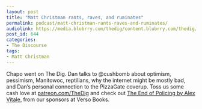 ```yaml
---
layout: post
title: "Matt Christman rants, raves, and ruminates"
permalink: podcast/matt-christman-rants-raves-and-ruminates/
audiolink: https://media.blubrry.com/thedig/content.blubrry.com/thedig/The_Dig_-_EP_56_-_Christman.mp3
post_id: 644
categories: 
- The Discourse
tags: 
- Matt Christman
---
```


Chapo went on The Dig. Dan talks to @cushbomb about optimism, pessimism, Manitowoc, reptilians, why the internet might be mostly bad, and Dan’s personal connection to the PizzaGate coverup. Toss us some cash love at [patreon.com/TheDig](http://www.patreon.com/TheDig)  and check out [The End of Policing by Alex Vitale](https://www.versobooks.com/books/2426-the-end-of-policing), from our sponsors at Verso Books. 